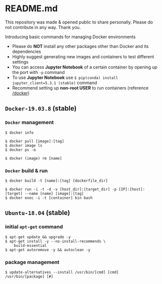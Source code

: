 # README.md
This repository was made & opened public to share personally.
Please do not contribute in any way. Thank you.

Introducing basic commands for managing Docker environments
* Please do __NOT__ install any other packages other than Docker and its dependencies
* Highly suggest generating new images and containers to test different settings
* You can access __Jupyter Notebook__ of a certain container by opening up the port with `-p` command
* To use __Jupyter Notebook__ use `$ pip(conda) install jupyter_client=5.3.1 (stable)` command
* Recommend setting up __non-root USER__ to run containers (reference [/docker](https://github.com/pwangjoo/test/blob/master/docker))

## `Docker-19.03.8` (stable)

### `Docker` management
```
$ docker info

$ docker pull [image]:[tag]
$ docker image ls
$ docker ps -a

$ docker (image) rm [name]
```

### `Docker` build & run
```
$ docker build -t [name]:[tag] [dockerfile_dir]

$ docker run -i -t -d -v [host_dir]:[target_dir] -p [IP]:[host]:[target] --name [name] [image]:[tag]
$ docker exec -i -t [container] bin bash
```

## `Ubuntu-18.04` (stable)

### initial `apt-get` command
```
$ apt-get update && upgrade -y
$ apt-get install -y --no-install-recommends \
    build-essential
$ apt-get autoremove -y && autoclean -y
```

### package management
```
$ update-alternatives --install /usr/bin/[cmd] [cmd] /usr/bin/[package] [#]
```

